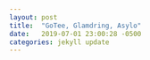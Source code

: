 ```yaml
---
layout: post
title:  "GoTee, Glamdring, Asylo"
date:   2019-07-01 23:00:28 -0500
categories: jekyll update
---
```




